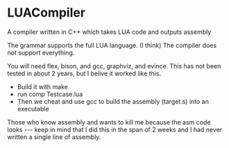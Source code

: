 # LUACompiler
A compiler written in C++ which takes LUA code and outputs assembly

The grammar supports the full LUA language. (I think)
The compiler does not support everything.

You will need flex, bison, and gcc, graphviz, and evince.
This has not been tested in about 2 years, but I belive it worked like this.
* Build it with make
* run comp Testcase.lua
* Then we cheat and use gcc to build the assembly (target.s) into an executable

Those who know assembly and wants to kill me because the asm code looks --- keep in mind that I did this in the span of 2 weeks and I had never written a single line of assembly.
